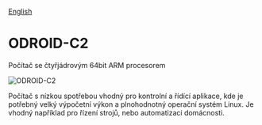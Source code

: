 
[English](./README.md)
<!--- module --->
# ODROID-C2
<!--- Emodule --->

<!--- subtitle --->Počítač se čtyřjádrovým 64bit ARM procesorem<!--- Esubtitle --->

![ODROID-C2](DOC/SRC/img/ODROID-C2_QRcode.png)

<!--- description --->Počítač s nízkou spotřebou vhodný pro kontrolní a řídící aplikace, kde je potřebný velký výpočetní výkon a plnohodnotný operační systém Linux. Je vhodný například pro řízení strojů, nebo automatizaci domácnosti.<!--- Edescription --->
            